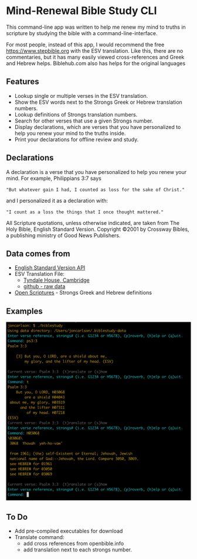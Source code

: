 # Mind-Renewal Bible Study CLI

This command-line app was written to help me renew my mind to truths in scripture by studying the bible with a command-line-interface.

For most people, instead of this app, I would recommend the free https://www.stepbible.org with the ESV translation.  Like this, there are no commentaries, but it has many easily viewed cross-references and Greek and Hebrew helps.  Biblehub.com also has helps for the original languages

## Features

* Lookup single or multiple verses in the ESV translation.
* Show the ESV words next to the Strongs Greek or Hebrew translation numbers.
* Lookup definitions of Strongs translation numbers.
* Search for other verses that use a given Strongs number.
* Display declarations, which are verses that you have personalized to help you renew your mind to the truths inside.
* Print your declarations for offline review and study.

## Declarations

A declaration is a verse that you have personalized to help you renew your mind.  For example, Philippians 3:7 says 

    "But whatever gain I had, I counted as loss for the sake of Christ." 

and I personalized it as a declaration with: 

    "I count as a loss the things that I once thought mattered."

All Scripture quotations, unless otherwise indicated, are taken from The Holy Bible, English Standard Version. Copyright ©2001 by Crossway Bibles, a publishing ministry of Good News Publishers.

## Data comes from

* [English Standard Version API](https://api.esv.org/)
* ESV Translation File:
  * [Tyndale House, Cambridge](http://www.TyndaleHouse.com)
  * [github - raw data](https://github.com/tyndale/STEPBible-Data) 
* [Open Scriptures](https://github.com/openscriptures/strongs) - Strongs Greek and Hebrew definitions

## Examples

![Examples](https://github.com/joncrlsn/biblestudy/raw/master/images/biblestudy-cli.png)

## To Do

* Add pre-compiled executables for download
* Translate command:
  * add cross references from openbible.info
  * add translation next to each strongs number.

